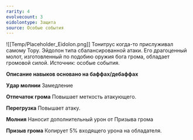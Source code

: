 ```yaml
---
rarity: 4
evolvecount: 3
eidolontype: Защита
source: Особые события
---
```

![[Temp/Placeholder_Eidolon.png]]
Тонитрус когда-то прислуживал самому Тору. Эйдолон типа сбалансированной атаки. Его драгоценный молот, изготовленный по подобию оружия бога грома, обладает громовой силой. Источник: особые события.


**Описание навыков основано на баффах/дебаффах**

**Удар молнии**
Замедление

**Отпечаток грома**
Повышает меткость атакующего.

**Перегрузка**
Повышает атаку.

**Молния**
Наносит дополнительный урон от Призыва грома

**Призыв грома**
Копирует 5% входящего урона на обладателя.